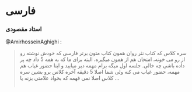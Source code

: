 # فارسی

### استاد مقصودی<br>
@AmirhosseinAghighi :
> سره کلاس که کتاب نثر روان همون کتاب متون برتر فارسی که خودش نوشته رو از رو می خونه، امتحان هم از همون میگیره، البته برای ما که به همه 5 داد چه پر داده باشی چه خالی.
> جلسه اول میگه برام مهمه دیر میایید و اینا حضور غیاب هم مهمه، حضور غیاب می کنه ولی شما اصلا 5 دقیقه آخره کلاس برو بشین سره کلاس اصلا نمی فهمه که بخواد علامتی بزنه یا ...
<br><br>
